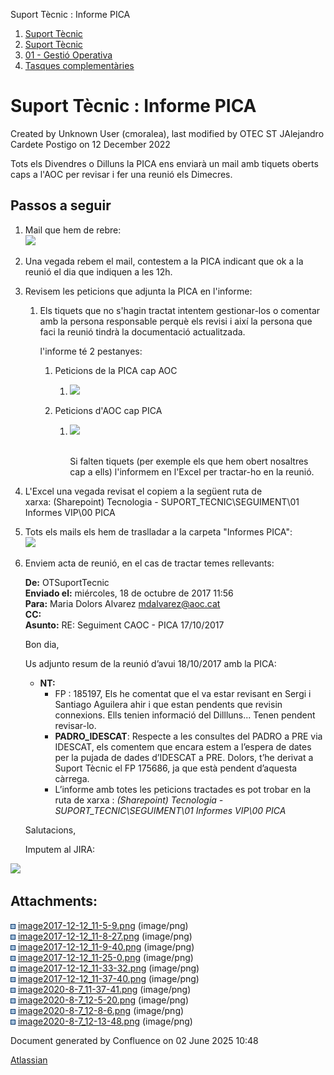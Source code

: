 Suport Tècnic : Informe PICA  

1.  [Suport Tècnic](index.html)
2.  [Suport Tècnic](13893782.html)
3.  [01 - Gestió Operativa](26313391.html)
4.  [Tasques complementàries](26313409.html)

Suport Tècnic : Informe PICA
============================

Created by Unknown User (cmoralea), last modified by OTEC ST JAlejandro Cardete Postigo on 12 December 2022

Tots els Divendres o Dilluns la PICA ens enviarà un mail amb tiquets oberts caps a l'AOC per revisar i fer una reunió els Dimecres.

Passos a seguir
---------------

  

1.  Mail que hem de rebre:  
    ![](attachments/26313487/41518475.png)
2.  Una vegada rebem el mail, contestem a la PICA indicant que ok a la reunió el dia que indiquen a les 12h.
3.  Revisem les peticions que adjunta la PICA en l'informe:
    1.  Els tiquets que no s'hagin tractat intentem gestionar-los o comentar amb la persona responsable perquè els revisi i així la persona que faci la reunió tindrà la documentació actualitzada.
        
        l'informe té 2 pestanyes:
        
        1.  Peticions de la PICA cap AOC
            1.  ![](attachments/26313487/41518478.png)
        
        1.  Peticions d'AOC cap PICA
            1.  ![](attachments/26313487/41518480.png)  
                   
                  
                
                Si falten tiquets (per exemple els que hem obert nosaltres cap a ells) l'informem en l'Excel per tractar-ho en la reunió.
                
4.  L'Excel una vegada revisat el copiem a la següent ruta de xarxa: (Sharepoint) Tecnologia - SUPORT\_TECNIC\\SEGUIMENT\\01 Informes VIP\\00 PICA
5.  Tots els mails els hem de traslladar a la carpeta "Informes PICA":  
    ![](attachments/26313487/26316382.png)
6.  Enviem acta de reunió, en el cas de tractar temes rellevants:  
      
    
    **De:** OTSuportTecnic  
    **Enviado el:** miércoles, 18 de octubre de 2017 11:56  
    **Para:** Maria Dolors Alvarez <mdalvarez@aoc.cat>  
    **CC:**   
    **Asunto:** RE: Seguiment CAOC - PICA 17/10/2017
    
      
    
    Bon dia,
    
      
    
    Us adjunto resum de la reunió d’avui 18/10/2017 amb la PICA:
    
      
    
    *   **NT:**
        *   FP : 185197, Els he comentat que el va estar revisant en Sergi i Santiago Aguilera ahir i que estan pendents que revisin connexions. Ells tenien informació del Dillluns... Tenen pendent revisar-lo.
        *   **PADRO\_IDESCAT**: Respecte a les consultes del PADRO a PRE via IDESCAT, els comentem que encara estem a l’espera de dates per la pujada de dades d’IDESCAT a PRE. Dolors, t’he derivat a Suport Tècnic el FP 175686, ja que està pendent d’aquesta càrrega.
        *   L’informe amb totes les peticions tractades es pot trobar en la ruta de xarxa : _(Sharepoint) Tecnologia - SUPORT\_TECNIC\\SEGUIMENT\\01 Informes VIP\\00 PICA_
    
      
    
    Salutacions,
    
    Imputem al JIRA: 

![](attachments/26313487/41518481.png)

  

  

  

  

  

Attachments:
------------

![](images/icons/bullet_blue.gif) [image2017-12-12\_11-5-9.png](attachments/26313487/26316387.png) (image/png)  
![](images/icons/bullet_blue.gif) [image2017-12-12\_11-8-27.png](attachments/26313487/26316389.png) (image/png)  
![](images/icons/bullet_blue.gif) [image2017-12-12\_11-9-40.png](attachments/26313487/26316395.png) (image/png)  
![](images/icons/bullet_blue.gif) [image2017-12-12\_11-25-0.png](attachments/26313487/26316372.png) (image/png)  
![](images/icons/bullet_blue.gif) [image2017-12-12\_11-33-32.png](attachments/26313487/26316382.png) (image/png)  
![](images/icons/bullet_blue.gif) [image2017-12-12\_11-37-40.png](attachments/26313487/26316403.png) (image/png)  
![](images/icons/bullet_blue.gif) [image2020-8-7\_11-37-41.png](attachments/26313487/41518475.png) (image/png)  
![](images/icons/bullet_blue.gif) [image2020-8-7\_12-5-20.png](attachments/26313487/41518478.png) (image/png)  
![](images/icons/bullet_blue.gif) [image2020-8-7\_12-8-6.png](attachments/26313487/41518480.png) (image/png)  
![](images/icons/bullet_blue.gif) [image2020-8-7\_12-13-48.png](attachments/26313487/41518481.png) (image/png)  

Document generated by Confluence on 02 June 2025 10:48

[Atlassian](http://www.atlassian.com/)